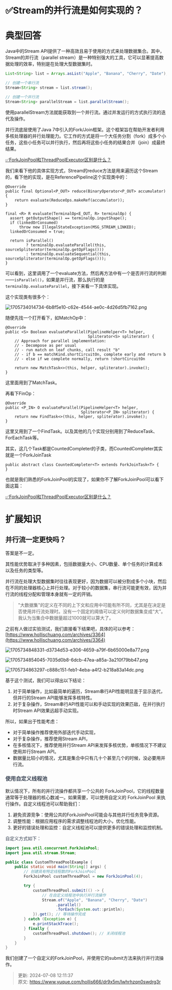 # ✅Stream的并行流是如何实现的？

# 典型回答
  
Java中的Stream API提供了一种高效且易于使用的方式来处理数据集合。其中，Stream的并行流（parallel stream）是一种特别强大的工具，它可以显著提高数据处理的效率，特别是在处理大型数据集时。



```java
List<String> list = Arrays.asList("Apple", "Banana", "Cherry", "Date");

// 创建一个串行流
Stream<String> stream = list.stream();

// 创建一个并行流
Stream<String> parallelStream = list.parallelStream();
```



使用parallelStream方法就能获取到一个并行流。通过并发运行的方式执行流的迭代及操作。



并行流底层使用了Java 7中引入的Fork/Join框架。这个框架旨在帮助开发者利用多核处理器的并行处理能力。它工作的方式是将一个大任务分割（fork）成多个小任务，这些小任务可以并行执行，然后再将这些小任务的结果合并（join）成最终结果。



[✅ForkJoinPool和ThreadPoolExecutor区别是什么？](https://www.yuque.com/hollis666/dr9x5m/wl8s1swvh7g841be)



我们来看下他的具体实现方式，Stream的reduce方法是用来遍历这个Stream的，看下他的实现，是在ReferencePipeline这个实现类中的：



```plain
@Override
public final Optional<P_OUT> reduce(BinaryOperator<P_OUT> accumulator) {
    return evaluate(ReduceOps.makeRef(accumulator));
}

final <R> R evaluate(TerminalOp<E_OUT, R> terminalOp) {
  assert getOutputShape() == terminalOp.inputShape();
  if (linkedOrConsumed)
      throw new IllegalStateException(MSG_STREAM_LINKED);
  linkedOrConsumed = true;

  return isParallel()
         ? terminalOp.evaluateParallel(this, sourceSpliterator(terminalOp.getOpFlags()))
         : terminalOp.evaluateSequential(this, sourceSpliterator(terminalOp.getOpFlags()));
}
```

 

可以看到，这里调用了一个evaluate方法，然后再方法中有一个是否并行流的判断——`isParallel()`，如果是并行流，那么执行的是`terminalOp.evaluateParallel`，接下来看一下具体实现。



这个实现类有很多个：

![1705734014734-6b8f5e10-c62e-4544-ae0c-4d26d5fb7162.png](./img/GzPBnRGpKqcAFlvc/1705734014734-6b8f5e10-c62e-4544-ae0c-4d26d5fb7162-926225.png)



随便先找一个打开看下，如MatchOp中：



```plain
@Override
public <S> Boolean evaluateParallel(PipelineHelper<T> helper,
                                    Spliterator<S> spliterator) {
    // Approach for parallel implementation:
    // - Decompose as per usual
    // - run match on leaf chunks, call result "b"
    // - if b == matchKind.shortCircuitOn, complete early and return b
    // - else if we complete normally, return !shortCircuitOn

    return new MatchTask<>(this, helper, spliterator).invoke();
}
```

 

这里面用到了MatchTask。



再看下FinOp：



```plain
@Override
public <P_IN> O evaluateParallel(PipelineHelper<T> helper,
                                 Spliterator<P_IN> spliterator) {
    return new FindTask<>(this, helper, spliterator).invoke();
}
```

 

这里又用到了一个FindTask。以及其他的几个实现分别用到了ReduceTask、ForEachTask等。



其实，这几个Task都是CountedCompleter的子类，而CountedCompleter其实就是一个ForkJoinTask



```plain
public abstract class CountedCompleter<T> extends ForkJoinTask<T> {
}
```



也就是我们熟悉的ForkJoinPool的实现了，如果你不了解ForkJoinPool可以看下面这篇：



[✅ForkJoinPool和ThreadPoolExecutor区别是什么？](https://www.yuque.com/hollis666/dr9x5m/wl8s1swvh7g841be)





# 扩展知识
## 并行流一定更快吗？


答案是不一定。



其性能优势取决于多种因素，包括数据量大小、CPU数量、单个任务的计算成本以及任务的类型等。



并行流在处理大型数据集时往往表现更好，因为数据可以被分割成多个小块，然后在不同的处理器核心上并行处理。对于较小的数据集，串行流可能更有效，因为并行流的线程分配和管理本身就有一定的开销。



>  "大数据集"的定义在不同的上下文和应用中可能有所不同，尤其是在决定是否使用并行流处理时。没有一个固定的阈值可以定义何时数据集变成“大”。我认为当集合中数据量超过1000就可以算大了。
>



之前有人做过实验测试，我们直接看下结果吧，具体的可以参考：[https://www.hollischuang.com/archives/3364](https://www.hollischuang.com/archives/3364) 



![1705734848331-d3734d53-e306-4659-a79f-6b65000e8a77.png](./img/GzPBnRGpKqcAFlvc/1705734848331-d3734d53-e306-4659-a79f-6b65000e8a77-084121.png)



![1705734854045-7035d0b8-6dcb-47ea-a85a-3a210f79bb47.png](./img/GzPBnRGpKqcAFlvc/1705734854045-7035d0b8-6dcb-47ea-a85a-3a210f79bb47-998371.png)

![1705734863297-c888c151-feb1-4eba-a4f2-b218a83a14dc.png](./img/GzPBnRGpKqcAFlvc/1705734863297-c888c151-feb1-4eba-a4f2-b218a83a14dc-597076.png)





基于这个测试，我们可以得出以下结论：

1. 对于简单操作，比如最简单的遍历，Stream串行API性能明显差于显示迭代，但并行的Stream API能够发挥多核特性。
2. 对于复杂操作，Stream串行API性能可以和手动实现的效果匹敌，在并行执行时Stream API效果远超手动实现。



所以，如果出于性能考虑：

+ 对于简单操作推荐使用外部迭代手动实现，
+ 对于复杂操作，推荐使用Stream API， 
+ 在多核情况下，推荐使用并行Stream API来发挥多核优势，单核情况下不建议使用并行Stream API。
+ 数据量比较小的情况，尤其是集合中只有几十个甚至几个的时候，没必要用并行流。

<font style="color:rgb(55, 65, 81);"></font>

### <font style="color:rgb(55, 65, 81);">使用自定义线程池</font>
<font style="color:rgb(55, 65, 81);"></font>

默认情况下，所有的并行流操作都共享一个公共的 ForkJoinPool，它的线程数量通常等于处理器的核心数减一。如果需要，可以使用自定义的 ForkJoinPool 来执行操作。自定义线程池可以帮助我们：



1. 避免资源竞争：使用公共的ForkJoinPool可能会与其他并行任务竞争资源。
2. 调整性能：根据应用程序的需求调整线程池的大小，优化性能。
3. 更好的错误处理和监控：自定义线程池可以提供更多的错误处理和监控机制。

<font style="color:rgb(55, 65, 81);"></font>

<font style="color:rgb(55, 65, 81);"></font>

<font style="color:rgb(55, 65, 81);">自定义方式如下：</font>

<font style="color:rgb(55, 65, 81);"></font>

```java
import java.util.concurrent.ForkJoinPool;
import java.util.stream.Stream;

public class CustomThreadPoolExample {
    public static void main(String[] args) {
        // 创建具有特定线程数的ForkJoinPool
        ForkJoinPool customThreadPool = new ForkJoinPool(4); 

        try {
            customThreadPool.submit(() -> {
                // 在自定义线程池中执行并行流操作
                Stream.of("Apple", "Banana", "Cherry", "Date")
                      .parallel()
                      .forEach(System.out::println);
            }).get(); // 等待操作完成
        } catch (Exception e) {
            e.printStackTrace();
        } finally {
            customThreadPool.shutdown(); // 关闭线程池
        }
    }
}

```



我们创建了一个自定义的ForkJoinPool，并使用它的submit方法来执行并行流操作。



> 更新: 2024-07-08 12:11:37  
> 原文: <https://www.yuque.com/hollis666/dr9x5m/lwhrhzqn0swdrg3r>